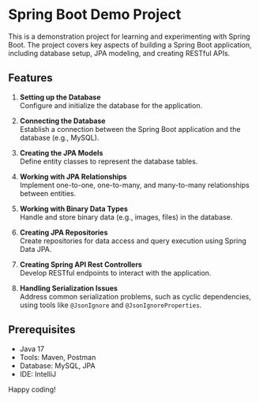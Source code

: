 # Spring Boot Demo Project

This is a demonstration project for learning and experimenting with Spring Boot. The project covers key aspects of building a Spring Boot application, including database setup, JPA modeling, and creating RESTful APIs.

## Features

1. **Setting up the Database**  
   Configure and initialize the database for the application.

2. **Connecting the Database**  
   Establish a connection between the Spring Boot application and the database (e.g., MySQL).

3. **Creating the JPA Models**  
   Define entity classes to represent the database tables.

4. **Working with JPA Relationships**  
   Implement one-to-one, one-to-many, and many-to-many relationships between entities.

5. **Working with Binary Data Types**  
   Handle and store binary data (e.g., images, files) in the database.

6. **Creating JPA Repositories**  
   Create repositories for data access and query execution using Spring Data JPA.

7. **Creating Spring API Rest Controllers**  
   Develop RESTful endpoints to interact with the application.

8. **Handling Serialization Issues**  
   Address common serialization problems, such as cyclic dependencies, using tools like `@JsonIgnore` and `@JsonIgnoreProperties`.

## Prerequisites

- Java 17
- Tools: Maven, Postman
- Database: MySQL, JPA
- IDE: IntelliJ

Happy coding!

